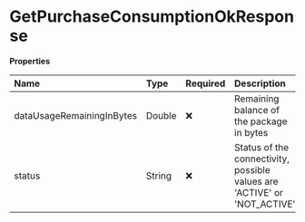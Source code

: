 # GetPurchaseConsumptionOkResponse

**Properties**

| Name                      | Type   | Required | Description                                                              |
| :------------------------ | :----- | :------- | :----------------------------------------------------------------------- |
| dataUsageRemainingInBytes | Double | ❌       | Remaining balance of the package in bytes                                |
| status                    | String | ❌       | Status of the connectivity, possible values are 'ACTIVE' or 'NOT_ACTIVE' |

<!-- This file was generated by liblab | https://liblab.com/ -->
